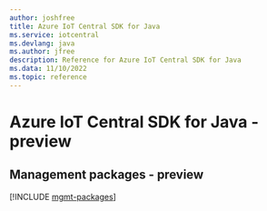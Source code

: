 ```yaml
---
author: joshfree
title: Azure IoT Central SDK for Java
ms.service: iotcentral
ms.devlang: java
ms.author: jfree
description: Reference for Azure IoT Central SDK for Java
ms.data: 11/10/2022
ms.topic: reference
---
```

# Azure IoT Central SDK for Java - preview

## Management packages - preview
[!INCLUDE [mgmt-packages](iot-central-mgmt-index.md)]